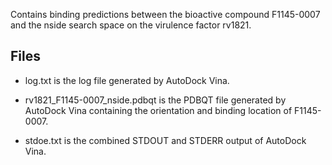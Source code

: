 Contains binding predictions between the bioactive compound F1145-0007 and the nside search space on the virulence factor rv1821.

## Files

- log.txt is the log file generated by AutoDock Vina.

- rv1821_F1145-0007_nside.pdbqt is the PDBQT file generated by AutoDock Vina containing the orientation and binding location of F1145-0007.

- stdoe.txt is the combined STDOUT and STDERR output of AutoDock Vina.

